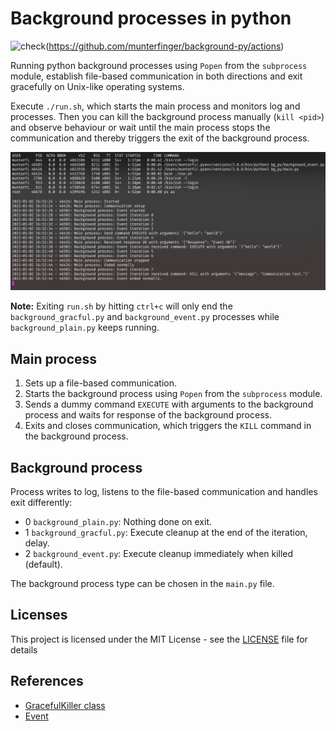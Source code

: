 # Background processes in python

![check](https://github.com/munterfinger/background-py/workflows/check/badge.svg)(https://github.com/munterfinger/background-py/actions)

Running python background processes using `Popen` from the `subprocess` module, establish file-based communication in both directions and exit gracefully on Unix-like operating systems.

Execute `./run.sh`, which starts the main process and monitors log and processes.
Then you can kill the background process manually (`kill <pid>`) and observe behaviour or wait until the main process stops the communication and thereby triggers the exit of the background process.

![Logs of the a run.sh execution](docs/run.png)

**Note:** Exiting `run.sh` by hitting `ctrl+c` will only end the `background_gracful.py` and `background_event.py` processes while `background_plain.py` keeps running.

## Main process

1. Sets up a file-based communication.
2. Starts the background process using `Popen` from the `subprocess` module.
3. Sends a dummy command `EXECUTE` with arguments to the background process and waits for response of the background process.
4. Exits and closes communication, which triggers the `KILL` command in the background process.

## Background process

Process writes to log, listens to the file-based communication and handles exit differently:

* 0 `background_plain.py`: Nothing done on exit.
* 1 `background_gracful.py`: Execute cleanup at the end of the iteration, delay.
* 2 `background_event.py`: Execute cleanup immediately when killed (default).

The background process type can be chosen in the `main.py` file.

## Licenses

This project is licensed under the MIT License - see the [LICENSE](LICENSE) file for details

## References

* [GracefulKiller class](https://stackoverflow.com/questions/18499497/how-to-process-sigterm-signal-gracefully)
* [Event](https://stackoverflow.com/questions/5114292/break-interrupt-a-time-sleep-in-python/46346184#46346184)
